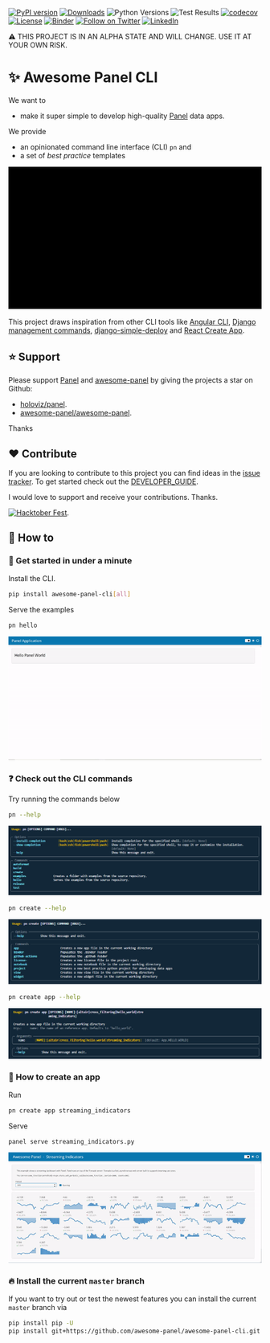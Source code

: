 [![PyPI version](https://badge.fury.io/py/awesome-panel-cli.svg)](https://pypi.org/project/awesome-panel-cli/)
[![Downloads](https://pepy.tech/badge/awesome-panel-cli/month)](https://pepy.tech/project/awesome-panel-cli)
![Python Versions](https://img.shields.io/badge/python-3.7%20%7C%203.8%20%7C%203.9%20%7C%203.10-blue)
![Test Results](https://github.com/awesome-panel/awesome-panel-cli/actions/workflows/tests.yaml/badge.svg?branch=main)
[![codecov](https://codecov.io/gh/awesome-panel/awesome-panel-cli/branch/main/graph/badge.svg?token=MXANQHSUUV)](https://codecov.io/gh/awesome-panel/awesome-panel-cli)
[![License](https://img.shields.io/badge/License-MIT%202.0-blue.svg)](https://opensource.org/licenses/MIT)
[![Binder](https://mybinder.org/badge_logo.svg)](https://mybinder.org/v2/gh/awesome-panel/awesome-panel-cli/feature/binder)
[![Follow on Twitter](https://img.shields.io/twitter/follow/MarcSkovMadsen.svg?style=social)](https://twitter.com/MarcSkovMadsen)
[![LinkedIn](https://img.shields.io/badge/linkedin-%230077B5.svg?style=for-the-badge&logo=linkedin&logoColor=white)](https://www.linkedin.com/in/marcskovmadsen)

⚠️ THIS PROJECT IS IN AN ALPHA STATE AND WILL CHANGE. USE IT AT YOUR OWN RISK.

# ✨ Awesome Panel CLI

We want to

- make it super simple to develop high-quality [Panel](https://awesome-panel.org) data apps.

We provide

- an opinionated command line interface (CLI) `pn` and
- a set of *best practice* templates

![Awesome Panel CLI Intro](https://github.com/awesome-panel/awesome-panel-cli/blob/main/assets/videos/awesome-panel-cli-intro-small.gif?raw=true)

This project draws inspiration from other CLI tools like
[Angular CLI](https://angular.io/cli),
[Django management commands](https://www.djangoproject.com/),
[django-simple-deploy](https://github.com/ehmatthes/django-simple-deploy) and
[React Create App](https://reactjs.org/docs/create-a-new-react-app.html).

## ⭐ Support

Please support [Panel](https://panel.holoviz.org) and
[awesome-panel](https://awesome-panel.org) by giving the projects a star on Github:

- [holoviz/panel](https://github.com/holoviz/panel).
- [awesome-panel/awesome-panel](https://github.com/awesome-panel/awesome-panel).

Thanks

## ❤️ Contribute

If you are looking to contribute to this project you can find ideas in the [issue tracker](https://github.com/awesome-panel/awesome-panel-cli/issues). To get started check out the [DEVELOPER_GUIDE](DEVELOPER_GUIDE.md).

I would love to support and receive your contributions. Thanks.

[![Hacktober Fest](https://github.blog/wp-content/uploads/2022/10/hacktoberfestbanner.jpeg?fit=1200%2C630)](https://github.com/awesome-panel/awesome-panel-cli/issues).

## 📙 How to

### 🚀 Get started in under a minute

Install the CLI.

```bash
pip install awesome-panel-cli[all]
```

Serve the examples

```bash
pn hello
```

![pn hello](https://github.com/awesome-panel/awesome-panel-cli/blob/main/assets/videos/pn-hello.gif?raw=true)

### ❓ Check out the CLI commands

Try running the commands below

```bash
pn --help
```

![pn help](https://github.com/awesome-panel/awesome-panel-cli/blob/main/assets/images/pn-help.png?raw=true)

```bash
pn create --help
```

![pn create --help](https://github.com/awesome-panel/awesome-panel-cli/blob/main/assets/images/pn-create-help.png?raw=true)

```bash
pn create app --help
```

![pn create app --help](https://github.com/awesome-panel/awesome-panel-cli/blob/main/assets/images/pn-create-app-help.png?raw=true)

### 🎁 How to create an app

Run

```bash
pn create app streaming_indicators
```

Serve

```bash
panel serve streaming_indicators.py
```

![Streaming Indicators](https://github.com/awesome-panel/awesome-panel-cli/blob/main/assets/videos/streaming_indicators.gif?raw=true)

### 🔥 Install the current `master` branch

If you want to try out or test the newest features you can install the current `master` branch via

```bash
pip install pip -U
pip install git+https://github.com/awesome-panel/awesome-panel-cli.git
```

